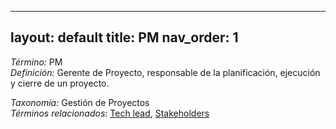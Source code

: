 
---
layout: default
title: PM
nav_order: 1
---

*Término:* PM  
*Definición:* Gerente de Proyecto, responsable de la planificación, ejecución y cierre de un proyecto.

*Taxonomía:* Gestión de Proyectos  
*Términos relacionados:* [Tech lead](https://maleniski.github.io/diccionario-angl-tec-mx/docs/alfabeticamente/T/tech-lead/), [Stakeholders](https://maleniski.github.io/diccionario-angl-tec-mx/docs/alfabeticamente/S/stakeholders/)

